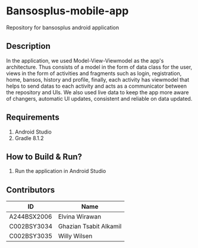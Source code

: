 # Bansosplus-mobile-app

Repository for bansosplus android application

## Description

In the application, we used Model-View-Viewmodel as the app's architecture. Thus consists of a model in the form of data class for the user, views in the form of activities and fragments such as login, registration, home, bansos, history and profile, finally, each activity has viewmodel that helps to send datas to each activity and acts as a communicator between the repository and UIs. We also used live data to keep the app more aware of changers, automatic UI updates, consistent and reliable on data  updated.

## Requirements

1. Android Studio
2. Gradle 8.1.2

## How to Build & Run?

1. Run the application in Android Studio

## Contributors

| ID          | Name                   |
| ----------- | ---------------------- |
| A244BSX2006 | Elvina Wirawan         |
| C002BSY3034 | Ghazian Tsabit Alkamil |
| C002BSY3035 | Willy Wilsen           |
